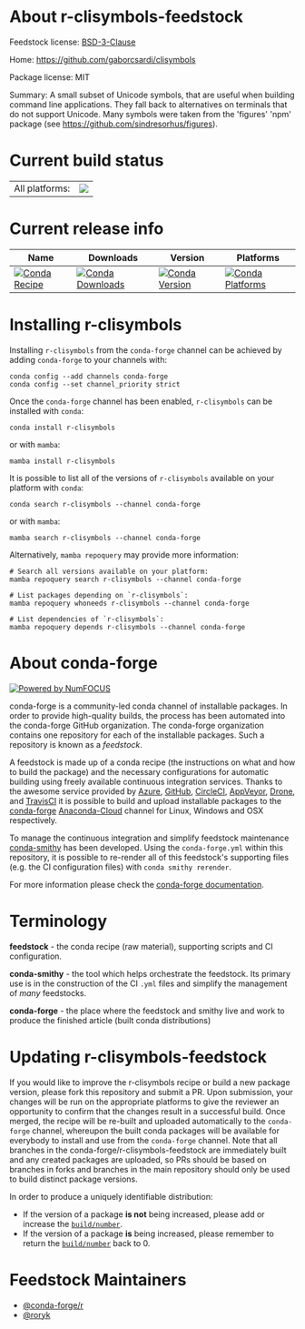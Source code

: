 About r-clisymbols-feedstock
============================

Feedstock license: [BSD-3-Clause](https://github.com/conda-forge/r-clisymbols-feedstock/blob/main/LICENSE.txt)

Home: https://github.com/gaborcsardi/clisymbols

Package license: MIT

Summary: A small subset of Unicode symbols, that are useful when building command line applications. They fall back to alternatives on terminals that do not support Unicode. Many symbols were taken from the 'figures' 'npm' package (see <https://github.com/sindresorhus/figures>).

Current build status
====================


<table><tr><td>All platforms:</td>
    <td>
      <a href="https://dev.azure.com/conda-forge/feedstock-builds/_build/latest?definitionId=1036&branchName=main">
        <img src="https://dev.azure.com/conda-forge/feedstock-builds/_apis/build/status/r-clisymbols-feedstock?branchName=main">
      </a>
    </td>
  </tr>
</table>

Current release info
====================

| Name | Downloads | Version | Platforms |
| --- | --- | --- | --- |
| [![Conda Recipe](https://img.shields.io/badge/recipe-r--clisymbols-green.svg)](https://anaconda.org/conda-forge/r-clisymbols) | [![Conda Downloads](https://img.shields.io/conda/dn/conda-forge/r-clisymbols.svg)](https://anaconda.org/conda-forge/r-clisymbols) | [![Conda Version](https://img.shields.io/conda/vn/conda-forge/r-clisymbols.svg)](https://anaconda.org/conda-forge/r-clisymbols) | [![Conda Platforms](https://img.shields.io/conda/pn/conda-forge/r-clisymbols.svg)](https://anaconda.org/conda-forge/r-clisymbols) |

Installing r-clisymbols
=======================

Installing `r-clisymbols` from the `conda-forge` channel can be achieved by adding `conda-forge` to your channels with:

```
conda config --add channels conda-forge
conda config --set channel_priority strict
```

Once the `conda-forge` channel has been enabled, `r-clisymbols` can be installed with `conda`:

```
conda install r-clisymbols
```

or with `mamba`:

```
mamba install r-clisymbols
```

It is possible to list all of the versions of `r-clisymbols` available on your platform with `conda`:

```
conda search r-clisymbols --channel conda-forge
```

or with `mamba`:

```
mamba search r-clisymbols --channel conda-forge
```

Alternatively, `mamba repoquery` may provide more information:

```
# Search all versions available on your platform:
mamba repoquery search r-clisymbols --channel conda-forge

# List packages depending on `r-clisymbols`:
mamba repoquery whoneeds r-clisymbols --channel conda-forge

# List dependencies of `r-clisymbols`:
mamba repoquery depends r-clisymbols --channel conda-forge
```


About conda-forge
=================

[![Powered by
NumFOCUS](https://img.shields.io/badge/powered%20by-NumFOCUS-orange.svg?style=flat&colorA=E1523D&colorB=007D8A)](https://numfocus.org)

conda-forge is a community-led conda channel of installable packages.
In order to provide high-quality builds, the process has been automated into the
conda-forge GitHub organization. The conda-forge organization contains one repository
for each of the installable packages. Such a repository is known as a *feedstock*.

A feedstock is made up of a conda recipe (the instructions on what and how to build
the package) and the necessary configurations for automatic building using freely
available continuous integration services. Thanks to the awesome service provided by
[Azure](https://azure.microsoft.com/en-us/services/devops/), [GitHub](https://github.com/),
[CircleCI](https://circleci.com/), [AppVeyor](https://www.appveyor.com/),
[Drone](https://cloud.drone.io/welcome), and [TravisCI](https://travis-ci.com/)
it is possible to build and upload installable packages to the
[conda-forge](https://anaconda.org/conda-forge) [Anaconda-Cloud](https://anaconda.org/)
channel for Linux, Windows and OSX respectively.

To manage the continuous integration and simplify feedstock maintenance
[conda-smithy](https://github.com/conda-forge/conda-smithy) has been developed.
Using the ``conda-forge.yml`` within this repository, it is possible to re-render all of
this feedstock's supporting files (e.g. the CI configuration files) with ``conda smithy rerender``.

For more information please check the [conda-forge documentation](https://conda-forge.org/docs/).

Terminology
===========

**feedstock** - the conda recipe (raw material), supporting scripts and CI configuration.

**conda-smithy** - the tool which helps orchestrate the feedstock.
                   Its primary use is in the construction of the CI ``.yml`` files
                   and simplify the management of *many* feedstocks.

**conda-forge** - the place where the feedstock and smithy live and work to
                  produce the finished article (built conda distributions)


Updating r-clisymbols-feedstock
===============================

If you would like to improve the r-clisymbols recipe or build a new
package version, please fork this repository and submit a PR. Upon submission,
your changes will be run on the appropriate platforms to give the reviewer an
opportunity to confirm that the changes result in a successful build. Once
merged, the recipe will be re-built and uploaded automatically to the
`conda-forge` channel, whereupon the built conda packages will be available for
everybody to install and use from the `conda-forge` channel.
Note that all branches in the conda-forge/r-clisymbols-feedstock are
immediately built and any created packages are uploaded, so PRs should be based
on branches in forks and branches in the main repository should only be used to
build distinct package versions.

In order to produce a uniquely identifiable distribution:
 * If the version of a package **is not** being increased, please add or increase
   the [``build/number``](https://docs.conda.io/projects/conda-build/en/latest/resources/define-metadata.html#build-number-and-string).
 * If the version of a package **is** being increased, please remember to return
   the [``build/number``](https://docs.conda.io/projects/conda-build/en/latest/resources/define-metadata.html#build-number-and-string)
   back to 0.

Feedstock Maintainers
=====================

* [@conda-forge/r](https://github.com/conda-forge/r/)
* [@roryk](https://github.com/roryk/)

